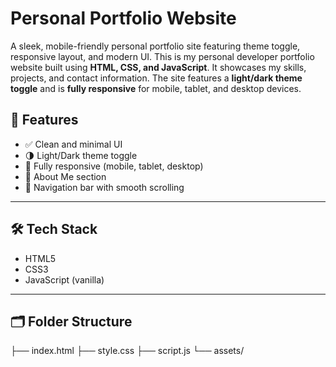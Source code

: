 # Personal Portfolio Website
A sleek, mobile-friendly personal portfolio site featuring theme toggle, responsive layout, and modern UI.
This is my personal developer portfolio website built using  **HTML, CSS, and JavaScript**. It showcases my skills, projects, and contact information. The site features a **light/dark theme toggle** and is **fully responsive** for mobile, tablet, and desktop devices.
## 📌 Features

- ✅ Clean and minimal UI
- 🌗 Light/Dark theme toggle
- 📱 Fully responsive (mobile, tablet, desktop)
- 🧠 About Me section
- 📎 Navigation bar with smooth scrolling

---

## 🛠️ Tech Stack

- HTML5
- CSS3
- JavaScript (vanilla)

---

## 🗂️ Folder Structure
├── index.html
├── style.css
├── script.js
└── assets/
